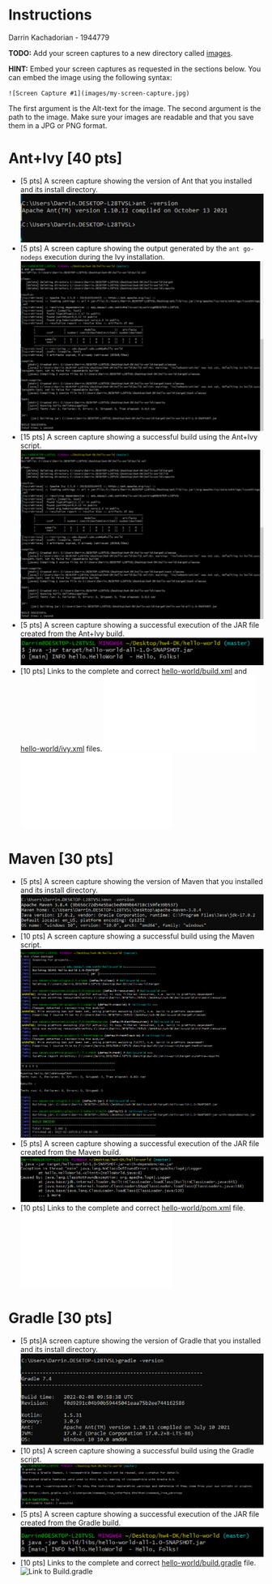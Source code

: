 # Instructions
Darrin Kachadorian - 1944779

**TODO:** Add your screen captures to a new directory called [images](images).

**HINT:** Embed your screen captures as requested in the sections below. You can embed the image using the following syntax:

```
![Screen Capture #1](images/my-screen-capture.jpg)
```

The first argument is the Alt-text for the image. The second argument is the path to the image. Make sure your images are readable and that you save them in a JPG or PNG format.

# Ant+Ivy [40 pts]
- [5 pts] A screen capture showing the version of Ant that you installed and its install directory.
![Screen Capture #1](images/ANT_1.png)
- [5 pts] A screen capture showing the output generated by the `ant go-nodeps` execution during the Ivy installation.
![Screen Capture #2](images/ANT_2_3.png)
- [15 pts] A screen capture showing a successful build using the Ant+Ivy script.
![Screen Capture #3](images/ANT_2_3.png)
- [5 pts] A screen capture showing a successful execution of the JAR file created from the Ant+Ivy build.
![Screen Capture #4](images/ANT_4.png)
- [10 pts] Links to the complete and correct [hello-world/build.xml](hello-world/build.xml) and [hello-world/ivy.xml](hello-world/ivy.xml) files.
![Link to Build.xml](hello-world/build.xml)
![Link to Ivy.xml](images/hello-world/ivy.xml)


# Maven [30 pts]
- [5 pts] A screen capture showing the version of Maven that you installed and its install directory.
![Screen Capture #1](images/MAVEN_1.png)
- [10 pts] A screen capture showing a successful build using the Maven script.
![Screen Capture #2](images/MAVEN_2.png)
- [5 pts] A screen capture showing a successful execution of the JAR file created from the Maven build.
![Screen Capture #3](images/MAVEN_3.png)
- [10 pts] Links to the complete and correct [hello-world/pom.xml](hello-world/pom.xml) file.
![Link to Pom.xml](hello-world/pom.xml)

# Gradle [30 pts]
- [5 pts]A screen capture showing the version of Gradle that you installed and its install directory.
![Screen Capture #1](images/GRADLE_1.png)
- [10 pts] A screen capture showing a successful build using the Gradle script.
![Screen Capture #2](images/GRADLE_2.png)
- [5 pts] A screen capture showing a successful execution of the JAR file created from the Gradle build.
![Screen Capture #3](images/GRADLE_3.png)
- [10 pts] Links to the complete and correct [hello-world/build.gradle](hello-world/build.gradle) file.
![Link to Build.gradle](hello-world/build.gradle)
